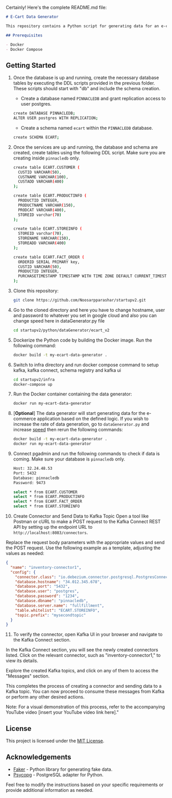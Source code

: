 Certainly! Here's the complete README.md file:

```markdown
# E-Cart Data Generator

This repository contains a Python script for generating data for an e-commerce application. The data generator can be Dockerized and run using Docker Compose. The only difference between `ecart` and `ecart_v2` is that `ecart_v2` has Postgres set up on a server rather than locally.

## Prerequisites

- Docker
- Docker Compose
```

## Getting Started

1. Once the database is up and running, create the necessary database tables by executing the DDL scripts provided in the previous folder. These scripts should start with "db" and include the schema creation.

   - Create a database named `PINNACLEDB` and grant replication access to user postgres.
   ```bash
   create DATABASE PINNACLEDB;
   ALTER USER postgres WITH REPLICATION;
   ```

   - Create a schema named `ecart` within the `PINNACLEDB` database.
   ```bash
   create SCHEMA ECART;
   ```

2. Once the services are up and running, the database and schema are created, create tables using the following DDL script. Make sure you are creating inside `pinnacledb` only.

   ```bash
   create table ECART.CUSTOMER (
     CUSTID VARCHAR(50),
     CUSTNAME VARCHAR(100),
     CUSTADD VARCHAR(400)
   ); 

   create table ECART.PRODUCTINFO (
     PRODUCTID INTEGER,
     PRODUCTNAME VARCHAR(150),
     PRODCAT VARCHAR(400),
     STOREID varchar(70)
   );

   create table ECART.STOREINFO (
     STOREID varchar(70),
     STORENAME VARCHAR(150),
     STOREADD VARCHAR(400)
   );

   create table ECART.FACT_ORDER (
     ORDERID SERIAL PRIMARY key,
     CUSTID VARCHAR(50),
     PRODUCTID INTEGER,
     PURCHASETIMESTAMP TIMESTAMP WITH TIME ZONE DEFAULT CURRENT_TIMESTAMP
   );
   ```

3. Clone this repository:

   ```bash
   git clone https://github.com/Noosarpparashar/startupv2.git
   ```

4. Go to the cloned directory and here you  have to change hostname, user and password to whatever you set in google cloud and also you can change speed here in dataGenerator.py file

   ```bash
   cd startupv2/python/dataGenerator/ecart_v2
   ```

5. Dockerize the Python code by building the Docker image. Run the following command:

   ```bash
   docker build -t my-ecart-data-generator .
   ```
6. Switch to infra directory and run docker compose command to setup kafka, kafka connect, schema registry and  kafka ui

   ```bash
   cd startupv2/infra
   docker-compose up
   ```
7. Run the Docker container containing the data generator:

   ```bash
   docker run my-ecart-data-generator
   ```

8. [**Optional**] The data generator will start generating data for the e-commerce application based on the defined logic. If you wish to increase the rate of data generation, go to `dataGenerator.py` and increase [speed](https://github.com/Noosarpparashar/startupv2/blame/master/python/dataGenerator/ecart_v2/dataGenerator.py#:~:text=speed,150) then rerun the following commands:

   ```bash
   docker build -t my-ecart-data-generator .
   docker run my-ecart-data-generator
   ```

8. Connect pgadmin and run the following commands to check if data is coming. Make sure your database is `pinnacledb` only.

   ```bash
   Host: 32.24.48.53
   Port: 5432
   Database: pinnacledb
   Password: 9473
   ```

   ```bash
   select * from ECART.CUSTOMER
   select * from ECART.PRODUCTINFO
   select * from ECART.FACT_ORDER
   select * from ECART.STOREINFO
   ```

9. Create Connector and Send Data to Kafka Topic
Open a tool like Postman or cURL to make a POST request to the Kafka Connect REST API by setting up the endpoint URL to `http://localhost:8083/connectors`.

Replace the request body parameters with the appropriate values and send the POST request. Use the following example as a template, adjusting the values as needed:

```json
{
  "name": "inventory-connector1",
  "config": {
    "connector.class": "io.debezium.connector.postgresql.PostgresConnector",
    "database.hostname": "34.012.345.678",
    "database.port": "5432",
    "database.user": "postgres",
    "database.password": "1234",
    "database.dbname": "pinnacledb",
    "database.server.name": "fullfillment",
    "table.whitelist": "ECART.STOREINFO",
    "topic.prefix": "mysecondtopic"
  }
}
```
11. To verify the connector, open Kafka UI in your browser and navigate to the Kafka Connect section.

In the Kafka Connect section, you will see the newly created connectors listed. Click on the relevant connector, such as "inventory-connector1," to view its details.

Explore the created Kafka topics, and click on any of them to access the "Messages" section.

This completes the process of creating a connector and sending data to a Kafka topic. You can now proceed to consume these messages from Kafka or perform any other desired actions.

Note: For a visual demonstration of this process, refer to the accompanying YouTube video [insert your YouTube video link here]."


## License

This project is licensed under the [MIT License](LICENSE).

## Acknowledgements

- [Faker](https://faker.readthedocs.io) - Python library for generating fake data.
- [Psycopg](https://www.psycopg.org) - PostgreSQL adapter for Python.

Feel free to modify the instructions based on your specific requirements or provide additional information as needed.
```
```
